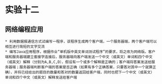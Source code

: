 # 实验十二
## 网络编程应用

	* 利用数据报通信方式试编写一程序，该程序生成两个客户端，一个服务器端，两个客户端可以相互进行简短的文字交流
	* 编写Java应用程序，根据作业“单机版中英文单词测试程序”的要求，将之改为网络版。客户端和服务器端建立套接字连接后，服务器端向客户端发送一个中文（或英文）单词和四个中文（或英文）解释（分别为A,B,C,D），假设有一个或多个解释是正确的；客户端将答案发送给服务器端；服务器端判断客户端的答案是否正确（如果有多个正确答案，只要答对其中一个就算正确），并将已经给出的题目的数量和答对的数量返回给客户端，同时也把下一个中文（或英文）单词和四个中文（或英文）解释发送给客户端
